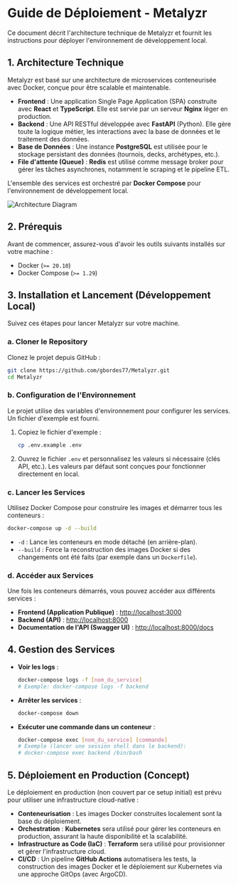 # Guide de Déploiement - Metalyzr

Ce document décrit l'architecture technique de Metalyzr et fournit les instructions pour déployer l'environnement de développement local.

## 1. Architecture Technique

Metalyzr est basé sur une architecture de microservices conteneurisée avec Docker, conçue pour être scalable et maintenable.

- **Frontend** : Une application Single Page Application (SPA) construite avec **React** et **TypeScript**. Elle est servie par un serveur **Nginx** léger en production.
- **Backend** : Une API RESTful développée avec **FastAPI** (Python). Elle gère toute la logique métier, les interactions avec la base de données et le traitement des données.
- **Base de Données** : Une instance **PostgreSQL** est utilisée pour le stockage persistant des données (tournois, decks, archétypes, etc.).
- **File d'attente (Queue)** : **Redis** est utilisé comme message broker pour gérer les tâches asynchrones, notamment le scraping et le pipeline ETL.

L'ensemble des services est orchestré par **Docker Compose** pour l'environnement de développement local.

![Architecture Diagram](https://i.imgur.com/example.png) <!-- Placeholder -->

## 2. Prérequis

Avant de commencer, assurez-vous d'avoir les outils suivants installés sur votre machine :
- Docker (`>= 20.10`)
- Docker Compose (`>= 1.29`)

## 3. Installation et Lancement (Développement Local)

Suivez ces étapes pour lancer Metalyzr sur votre machine.

### a. Cloner le Repository
Clonez le projet depuis GitHub :
```bash
git clone https://github.com/gbordes77/Metalyzr.git
cd Metalyzr
```

### b. Configuration de l'Environnement
Le projet utilise des variables d'environnement pour configurer les services. Un fichier d'exemple est fourni.
1.  Copiez le fichier d'exemple :
    ```bash
    cp .env.example .env
    ```
2.  Ouvrez le fichier `.env` et personnalisez les valeurs si nécessaire (clés API, etc.). Les valeurs par défaut sont conçues pour fonctionner directement en local.

### c. Lancer les Services
Utilisez Docker Compose pour construire les images et démarrer tous les conteneurs :
```bash
docker-compose up -d --build
```
- `-d` : Lance les conteneurs en mode détaché (en arrière-plan).
- `--build` : Force la reconstruction des images Docker si des changements ont été faits (par exemple dans un `Dockerfile`).

### d. Accéder aux Services
Une fois les conteneurs démarrés, vous pouvez accéder aux différents services :

- **Frontend (Application Publique)** : [http://localhost:3000](http://localhost:3000)
- **Backend (API)** : [http://localhost:8000](http://localhost:8000)
- **Documentation de l'API (Swagger UI)** : [http://localhost:8000/docs](http://localhost:8000/docs)

## 4. Gestion des Services

- **Voir les logs** :
  ```bash
  docker-compose logs -f [nom_du_service]
  # Exemple: docker-compose logs -f backend
  ```
- **Arrêter les services** :
  ```bash
  docker-compose down
  ```
- **Exécuter une commande dans un conteneur** :
  ```bash
  docker-compose exec [nom_du_service] [commande]
  # Exemple (lancer une session shell dans le backend):
  # docker-compose exec backend /bin/bash
  ```

## 5. Déploiement en Production (Concept)

Le déploiement en production (non couvert par ce setup initial) est prévu pour utiliser une infrastructure cloud-native :
- **Conteneurisation** : Les images Docker construites localement sont la base du déploiement.
- **Orchestration** : **Kubernetes** sera utilisé pour gérer les conteneurs en production, assurant la haute disponibilité et la scalabilité.
- **Infrastructure as Code (IaC)** : **Terraform** sera utilisé pour provisionner et gérer l'infrastructure cloud.
- **CI/CD** : Un pipeline **GitHub Actions** automatisera les tests, la construction des images Docker et le déploiement sur Kubernetes via une approche GitOps (avec ArgoCD). 